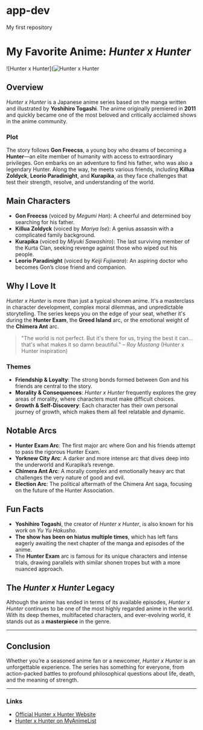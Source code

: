 # app-dev
My first repository
      
# My Favorite Anime: *Hunter x Hunter*

![Hunter x Hunter](![Hunter x Hunter](./images/hunter_x_hunter_logo.png)


## Overview

*Hunter x Hunter* is a Japanese anime series based on the manga written and illustrated by **Yoshihiro Togashi**. The anime originally premiered in **2011** and quickly became one of the most beloved and critically acclaimed shows in the anime community.

### Plot

The story follows **Gon Freecss**, a young boy who dreams of becoming a **Hunter**—an elite member of humanity with access to extraordinary privileges. Gon embarks on an adventure to find his father, who was also a legendary Hunter. Along the way, he meets various friends, including **Killua Zoldyck**, **Leorio Paradinight**, and **Kurapika**, as they face challenges that test their strength, resolve, and understanding of the world.

## Main Characters

- **Gon Freecss** (voiced by *Megumi Han*): A cheerful and determined boy searching for his father.
- **Killua Zoldyck** (voiced by *Mariya Ise*): A genius assassin with a complicated family background.
- **Kurapika** (voiced by *Miyuki Sawashiro*): The last surviving member of the Kurta Clan, seeking revenge against those who wiped out his people.
- **Leorio Paradinight** (voiced by *Keiji Fujiwara*): An aspiring doctor who becomes Gon’s close friend and companion.

## Why I Love It

*Hunter x Hunter* is more than just a typical shonen anime. It's a masterclass in character development, complex moral dilemmas, and unpredictable storytelling. The series keeps you on the edge of your seat, whether it's during the **Hunter Exam**, the **Greed Island** arc, or the emotional weight of the **Chimera Ant** arc.

> "The world is not perfect. But it's there for us, trying the best it can... that's what makes it so damn beautiful." – *Roy Mustang* (Hunter x Hunter inspiration)

### Themes

- **Friendship & Loyalty**: The strong bonds formed between Gon and his friends are central to the story.
- **Morality & Consequences**: *Hunter x Hunter* frequently explores the grey areas of morality, where characters must make difficult choices.
- **Growth & Self-Discovery**: Each character has their own personal journey of growth, which makes them all feel relatable and dynamic.

## Notable Arcs

- **Hunter Exam Arc**: The first major arc where Gon and his friends attempt to pass the rigorous Hunter Exam.
- **Yorknew City Arc**: A darker and more intense arc that dives deep into the underworld and Kurapika’s revenge.
- **Chimera Ant Arc**: A morally complex and emotionally heavy arc that challenges the very nature of good and evil.
- **Election Arc**: The political aftermath of the Chimera Ant saga, focusing on the future of the Hunter Association.

## Fun Facts

- **Yoshihiro Togashi**, the creator of *Hunter x Hunter*, is also known for his work on *Yu Yu Hakusho*.
- **The show has been on hiatus multiple times**, which has left fans eagerly awaiting the next chapter of the manga and episodes of the anime.
- The **Hunter Exam** arc is famous for its unique characters and intense trials, drawing parallels with similar shonen tropes but with a more nuanced approach.

## The *Hunter x Hunter* Legacy

Although the anime has ended in terms of its available episodes, *Hunter x Hunter* continues to be one of the most highly regarded anime in the world. With its deep themes, multifaceted characters, and ever-evolving world, it stands out as a **masterpiece** in the genre.

---

## Conclusion

Whether you’re a seasoned anime fan or a newcomer, *Hunter x Hunter* is an unforgettable experience. The series has something for everyone, from action-packed battles to profound philosophical questions about life, death, and the meaning of strength.

---

### Links

- [Official Hunter x Hunter Website](https://www.viz.com/hunter-x-hunter)
- [Hunter x Hunter on MyAnimeList](https://myanimelist.net/anime/11061/Hunter_x_Hunter_2011)

